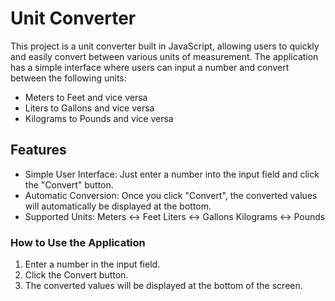 # Unit Converter
This project is a unit converter built in JavaScript, allowing users to quickly and easily convert between various units of measurement. The application has a simple interface where users can input a number and convert between the following units:

- Meters to Feet and vice versa
- Liters to Gallons and vice versa
- Kilograms to Pounds and vice versa

## Features
- Simple User Interface: Just enter a number into the input field and click the "Convert" button.
- Automatic Conversion: Once you click "Convert", the converted values will automatically be displayed at the bottom.
- Supported Units:
        Meters <-> Feet
        Liters <-> Gallons
        Kilograms <-> Pounds

### How to Use the Application
1. Enter a number in the input field.
2. Click the Convert button.
3. The converted values will be displayed at the bottom of the screen.
